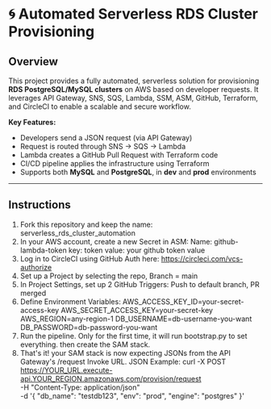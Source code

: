 # 🌀 Automated Serverless RDS Cluster Provisioning

##  Overview

This project provides a fully automated, serverless solution for provisioning **RDS PostgreSQL/MySQL clusters** on AWS based on developer requests. It leverages API Gateway, SNS, SQS, Lambda, SSM, ASM, GitHub, Terraform, and CircleCI to enable a scalable and secure workflow.

**Key Features:**
- Developers send a JSON request (via API Gateway)
- Request is routed through SNS → SQS → Lambda
- Lambda creates a GitHub Pull Request with Terraform code
- CI/CD pipeline applies the infrastructure using Terraform
- Supports both **MySQL** and **PostgreSQL**, in **dev** and **prod** environments

---

##  Instructions

1. Fork this repository and keep the name: serverless_rds_cluster_automation
2. In your AWS account, create a new Secret in ASM:
    Name: github-lambda-token
    key: token
    value: your github token value
2. Log in to CircleCI using GitHub Auth here: https://circleci.com/vcs-authorize
3. Set up a Project by selecting the repo, Branch = main
4. In Project Settings, set up 2 GitHub Triggers: Push to default branch, PR merged
4. Define Environment Variables:
    AWS_ACCESS_KEY_ID=your-secret-access-key
    AWS_SECRET_ACCESS_KEY=your-secret-key
    AWS_REGION=any-region-1
    DB_USERNAME=db-username-you-want
    DB_PASSWORD=db-password-you-want
5. Run the pipeline. Only for the first time, it will run bootstrap.py to set everything. then create the SAM stack.
6. That's it! your SAM stack is now expecting JSONs from the API Gateway's /request Invoke URL.
    JSON Example:
    curl -X POST https://YOUR_URL.execute-api.YOUR_REGION.amazonaws.com/provision/request \
  -H "Content-Type: application/json" \
  -d '{
    "db_name": "testdb123",
    "env": "prod",
    "engine": "postgres"
  }'
